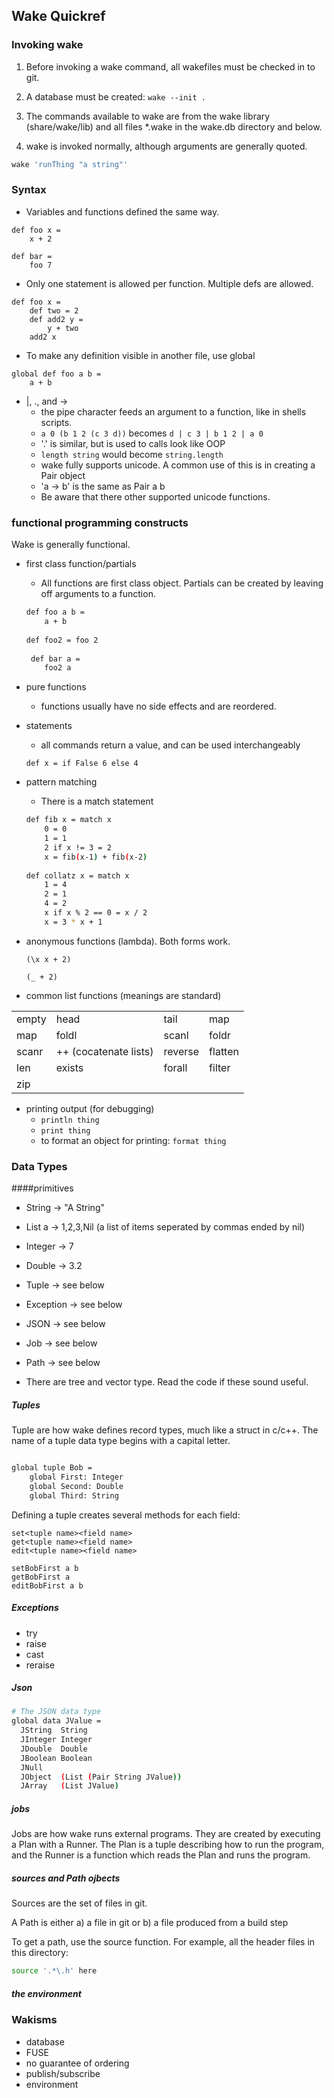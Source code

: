 

## Wake Quickref

### Invoking wake
1. Before invoking a wake command, all wakefiles must be
checked in to git. 

1. A database must be created: `wake --init .`

1. The commands available to wake are from
the wake library (share/wake/lib) and all files *.wake in
the wake.db directory and below.

1. wake is invoked normally, although arguments are generally quoted.
```bash
wake 'runThing "a string"'
```

### Syntax

- Variables and functions defined the same way.
```
def foo x =
    x + 2 

def bar = 
    foo 7
```

* Only one statement is allowed per function. Multiple defs are allowed.

```
def foo x =
    def two = 2
    def add2 y =
        y + two
    add2 x
``` 

* To make any definition visible in another file, use global

```
global def foo a b =
    a + b
```

* |, ., and →
    * the pipe character feeds an argument to a function, like in shells scripts.
    * `a 0 (b 1 2 (c 3 d))` becomes `d | c 3 | b 1 2 | a 0`
    * '.' is similar, but is used to calls look like OOP
    * `length string` would become `string.length`
    * wake fully supports unicode. A common use of this is in creating a Pair object
    * 'a → b' is the same as Pair a b
    * Be aware that there other supported unicode functions.

### functional programming constructs

Wake is generally functional.

* first class function/partials
    * All functions are first class object. Partials can be created by leaving off
    arguments to a function.
    
    ```bash
    def foo a b = 
        a + b
        
    def foo2 = foo 2
       
     def bar a =
        foo2 a
    ```

* pure functions
    * functions usually have no side effects and are reordered.
    
* statements
    * all commands return a value, and can be used interchangeably
    
    ```
    def x = if False 6 else 4
    ```

* pattern matching
    * There is a match statement
    
    ```bash
    def fib x = match x
        0 = 0
        1 = 1
        2 if x != 3 = 2
        x = fib(x-1) + fib(x-2)
        
    def collatz x = match x
        1 = 4
        2 = 1
        4 = 2
        x if x % 2 == 0 = x / 2
        x = 3 * x + 1
    ```

* anonymous functions (lambda). Both forms work.
    ```
    (\x x + 2)
    
    (_ + 2)
    ```
    
* common list functions (meanings are standard)

|       |     |     |     |
| ---   | --- | --- | --- |
| empty |   head | tail | map |
| map | foldl | scanl | foldr | 
| scanr | ++ (cocatenate lists) | reverse | flatten | 
| len | exists | forall | filter 
| zip| 

* printing output (for debugging)
    * `println thing`
    * `print thing`
    * to format an object for printing: `format thing`

### Data Types

####primitives
* String -> "A String"
* List a -> 1,2,3,Nil (a list of items seperated by commas ended by nil)
* Integer -> 7
* Double -> 3.2
* Tuple -> see below
* Exception -> see below
* JSON -> see below
* Job -> see below
* Path -> see below

* There are tree and vector type. Read the code if these sound useful.

##### Tuples

Tuple are how wake defines record types, much like a struct in c/c++. The name of a tuple data type
begins with a capital letter.

```bash

global tuple Bob =
    global First: Integer
    global Second: Double
    global Third: String

```

Defining a tuple creates several methods for each field:

```
set<tuple name><field name>
get<tuple name><field name>
edit<tuple name><field name>

setBobFirst a b
getBobFirst a
editBobFirst a b
```

##### Exceptions

* try
* raise
* cast
* reraise

##### Json

```bash
# The JSON data type
global data JValue =
  JString  String
  JInteger Integer
  JDouble  Double
  JBoolean Boolean
  JNull
  JObject  (List (Pair String JValue))
  JArray   (List JValue)
```

##### jobs

Jobs are how wake runs external programs. They are created by executing a Plan with a Runner. The Plan is a
tuple describing how to run the program, and the Runner is a function which reads the Plan and runs the program.

##### sources and Path ojbects

Sources are the set of files in git.

A Path is either a) a file in git or b) a file produced from a build step

To get a path, use the source function. For example, all the header files in this directory:

```bash
source '.*\.h' here
```

##### the environment

### Wakisms

* database
* FUSE
* no guarantee of ordering
* publish/subscribe
* environment
